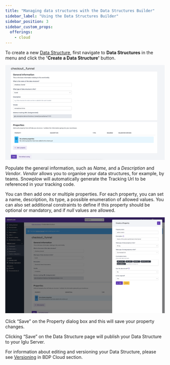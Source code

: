 ```yaml
---
title: "Managing data structures with the Data Structures Builder"
sidebar_label: "Using the Data Structures Builder"
sidebar_position: 3
sidebar_custom_props:
  offerings:
    - cloud
---
```


To create a new [Data Structure](/docs/understanding-your-pipeline/schemas/index.md), first navigate to **Data Structures** in the menu and click the **'Create a Data Structure'** button.

![](images/data-structures-1.png)

Populate the general information, such as *Name,* and a *Description* and *Vendor*. *Vendor* allows you to organise your data structures, for example, by teams. Snowplow will automatically generate the Tracking Url to be referenced in your tracking code.

You can then add one or multiple properties. For each property, you can set a name, description, its type, a possible enumeration of allowed values. You can also set additional constraints to define if this property should be optional or mandatory, and if *null* values are allowed.

![](images/data-structures-2.png)

Click “Save” on the Property dialog box and this will save your property changes.

Clicking “Save” on the Data Structure page will publish your Data Structure to your Iglu Server.

For information about editing and versioning your Data Structure, please see [Versioning](/docs/understanding-tracking-design/versioning-your-data-structures/cloud/index.md) in BDP Cloud section.
